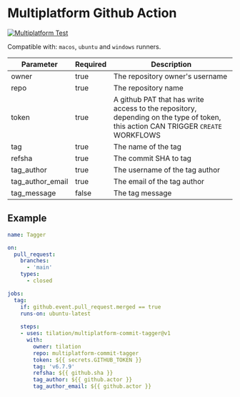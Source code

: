 # Multiplatform Github Action

[![Multiplatform Test](https://github.com/Tilation/multiplatform-commit-tagger/actions/workflows/main.yml/badge.svg)](https://github.com/Tilation/multiplatform-commit-tagger/actions/workflows/main.yml)

Compatible with: `macos`, `ubuntu` and `windows` runners.

Parameter | Required | Description
---|---|---
owner | true | The repository owner's username
repo | true | The repository name
token | true | A github PAT that has write access to the repository, depending on the type of token, this action CAN TRIGGER `CREATE` WORKFLOWS
tag | true | The name of the tag
refsha | true | The commit SHA to tag
tag_author | true | The username of the tag author
tag_author_email | true | The email of the tag author
tag_message | false | The tag message

## Example
```yaml
name: Tagger

on:
  pull_request:
    branches:
      - 'main'
    types:
      - closed

jobs:
  tag:
    if: github.event.pull_request.merged == true
    runs-on: ubuntu-latest
   
    steps:
    - uses: tilation/multiplatform-commit-tagger@v1
      with:
        owner: tilation
        repo: multiplatform-commit-tagger
        token: ${{ secrets.GITHUB_TOKEN }}
        tag: 'v6.7.9'
        refsha: ${{ github.sha }}
        tag_author: ${{ github.actor }}
        tag_author_email: ${{ github.actor }}
```
